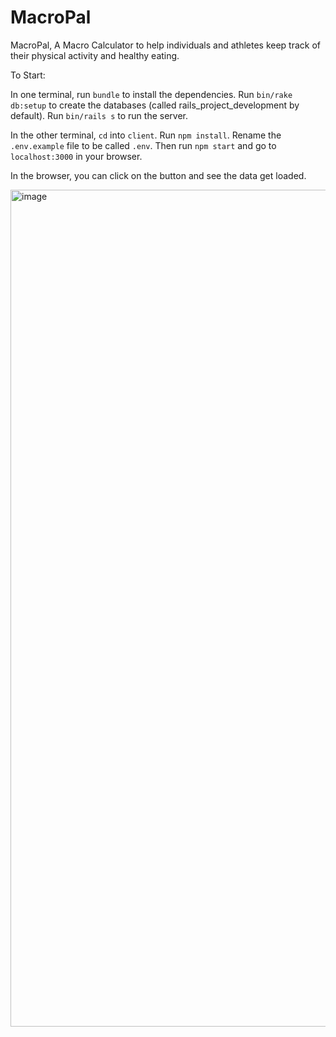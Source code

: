 # MacroPal
MacroPal, A Macro Calculator to help individuals and athletes keep track of their physical activity and healthy eating.


To Start:

In one terminal, run `bundle` to install the dependencies. Run `bin/rake db:setup` to create the databases (called rails_project_development by default). Run `bin/rails s` to run the server.

In the other terminal, `cd` into `client`. Run `npm install`. Rename the `.env.example` file to be called `.env`. Then run `npm start` and go to `localhost:3000` in your browser.

In the browser, you can click on the button and see the data get loaded.


<img width="1339" alt="image" src="https://user-images.githubusercontent.com/57643830/198412371-7f2cf5da-91e2-4746-8572-458ffb4f5e06.png">

